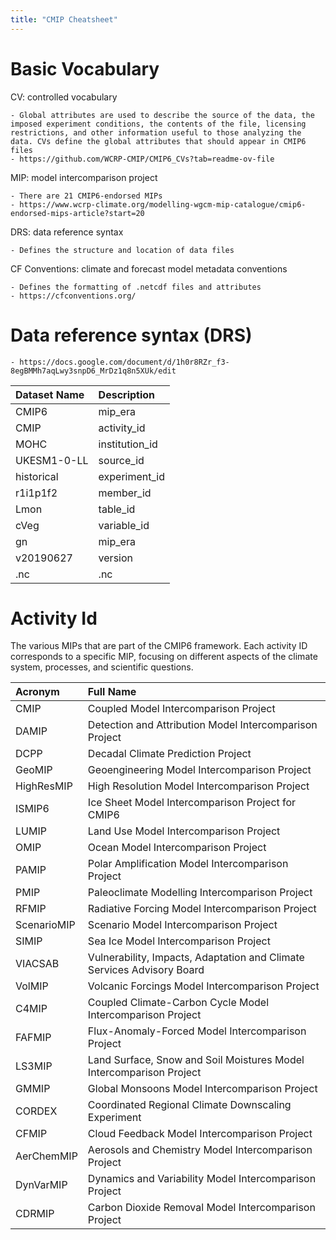 ```yaml
---
title: "CMIP Cheatsheet"
---
```


# Basic Vocabulary

CV: controlled vocabulary

	- Global attributes are used to describe the source of the data, the imposed experiment conditions, the contents of the file, licensing restrictions, and other information useful to those analyzing the data. CVs define the global attributes that should appear in CMIP6 files
	- https://github.com/WCRP-CMIP/CMIP6_CVs?tab=readme-ov-file 

MIP: model intercomparison project

	- There are 21 CMIP6-endorsed MIPs
	- https://www.wcrp-climate.org/modelling-wgcm-mip-catalogue/cmip6-endorsed-mips-article?start=20 

DRS: data reference syntax

	- Defines the structure and location of data files

CF Conventions: climate and forecast model metadata conventions

	- Defines the formatting of .netcdf files and attributes
	- https://cfconventions.org/ 

# Data reference syntax (DRS)

	- https://docs.google.com/document/d/1h0r8RZr_f3-8egBMMh7aqLwy3snpD6_MrDz1q8n5XUk/edit 

| Dataset Name| Description | 
|:------------|:------------|
| CMIP6       | mip_era     | 
| CMIP       | activity_id  |
| MOHC       | institution_id |
| UKESM1-0-LL       | source_id     |
| historical       | experiment_id     |
| r1i1p1f2       | member_id     |
| Lmon       | table_id     |
| cVeg       | variable_id     |
| gn       | mip_era     |
| v20190627       | version     |
| .nc       | .nc     |

# Activity Id

The various MIPs that are part of the CMIP6 framework. Each activity ID corresponds to a specific MIP, focusing on different aspects of the climate system, processes, and scientific questions.

| Acronym   | Full Name                                                                      |
|:----------|:-------------------------------------------------------------------------------|
| CMIP      | Coupled Model Intercomparison Project                                          |
| DAMIP     | Detection and Attribution Model Intercomparison Project                        |
| DCPP      | Decadal Climate Prediction Project                                             |
| GeoMIP    | Geoengineering Model Intercomparison Project                                   |
| HighResMIP| High Resolution Model Intercomparison Project                                  |
| ISMIP6    | Ice Sheet Model Intercomparison Project for CMIP6                               |
| LUMIP     | Land Use Model Intercomparison Project                                         |
| OMIP      | Ocean Model Intercomparison Project                                            |
| PAMIP     | Polar Amplification Model Intercomparison Project                              |
| PMIP      | Paleoclimate Modelling Intercomparison Project                                 |
| RFMIP     | Radiative Forcing Model Intercomparison Project                                |
| ScenarioMIP| Scenario Model Intercomparison Project                                        |
| SIMIP     | Sea Ice Model Intercomparison Project                                          |
| VIACSAB   | Vulnerability, Impacts, Adaptation and Climate Services Advisory Board         |
| VolMIP    | Volcanic Forcings Model Intercomparison Project                                |
| C4MIP     | Coupled Climate-Carbon Cycle Model Intercomparison Project                    |
| FAFMIP    | Flux-Anomaly-Forced Model Intercomparison Project                              |
| LS3MIP    | Land Surface, Snow and Soil Moistures Model Intercomparison Project            |
| GMMIP     | Global Monsoons Model Intercomparison Project                                  |
| CORDEX    | Coordinated Regional Climate Downscaling Experiment                            |
| CFMIP     | Cloud Feedback Model Intercomparison Project                                   |
| AerChemMIP| Aerosols and Chemistry Model Intercomparison Project                           |
| DynVarMIP | Dynamics and Variability Model Intercomparison Project                         |
| CDRMIP    | Carbon Dioxide Removal Model Intercomparison Project                           |



